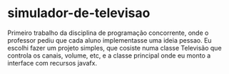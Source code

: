 # simulador-de-televisao
 Primeiro trabalho da disciplina de programação concorrente, onde o professor pediu que cada aluno implementasse uma ideia pessao. Eu escolhi fazer um projeto simples, que cosiste numa classe Televisão que controla os canais, volume, etc, e a classe principal onde eu monto a interface com recursos javafx.
